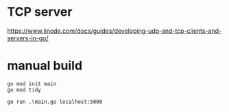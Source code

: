 # TCP server

https://www.linode.com/docs/guides/developing-udp-and-tcp-clients-and-servers-in-go/

# manual build

```
go mod init main
go mod tidy

go run .\main.go localhost:5000

```